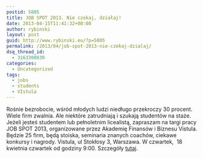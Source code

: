 ```yaml
---
postid: 5805
title: JOB SPOT 2013. Nie czekaj, działaj!
date: 2013-04-15T11:41:32+00:00
author: rybinski
layout: post
guid: http://www.rybinski.eu/?p=5805
permalink: /2013/04/job-spot-2013-nie-czekaj-dzialaj/
dsq_thread_id:
  - 3163308830
categories:
  - Uncategorized
tags:
  - jobs
  - students
  - VIstula
---
```

Rośnie bezrobocie, wśród młodych ludzi niedługo przekroczy 30 procent. Wiele firm zwalnia. Ale niektóre zatrudniają i szukają studentów na staże. Jeżeli jesteś studentem lub pełnoletnim licealistą, zapraszam na targi pracy JOB SPOT 2013, organizowane przez Akademię Finansów i Biznesu Vistula. Będzie 25 firm, będą stoiska, seminaria znanych coachów, ciekawe konkursy i nagrody. Vistula, ul Stokłosy 3, Warszawa. W czwartek,  18 kwietnia czwartek od godziny 9:00. Szczegóły [tutaj](https://www.facebook.com/spotcareer?fref=ts).
